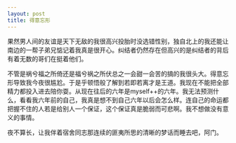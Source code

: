 ```yaml
---
layout: post
title: 得意忘形
---
```


果然男人间的友谊是天下无敌的我很高兴投胎时没选错性别，独自北上的我还能让南边的一帮子弟兄惦记着我真是很开心。纠结者仍然存在但高兴的是纠结者的背后有着无数的哥们在挺着他们。

不管是祸兮福之所倚还是福兮祸之所伏总之一会甜一会苦的搞的我很头大。得意忘形导致我今夜很尴尬。于是乎顿悟般了解到若即若离才是王道。我现在不能把全部精力都投入进去陪你耍。从现在往后的六年是myself++的六年。我无法预测什么，看看我六年前的自己，我真是想不到自己六年以后会怎么样。连自己的命运都把握不住的人若是给别人一个保证，这个保证真是脆弱而可悲啊。我不想做没有意义的事情。

夜不算长，让我伴着宿舍同志那连续的匪夷所思的清晰的梦话而睡去吧，阿门。
 